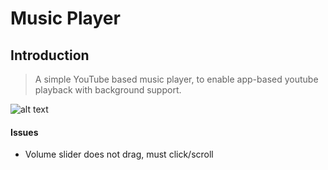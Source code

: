 # Music Player

## Introduction

> A simple YouTube based music player, to enable app-based youtube playback with background support.

![alt text](https://i.imgur.com/zGVBxUg.png "Screenshot 8/14/2018")
#### Issues
* Volume slider does not drag, must click/scroll
